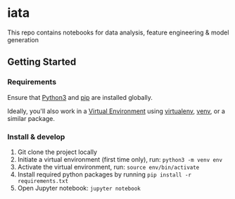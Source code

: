 # iata
This repo contains notebooks for data analysis, feature engineering & model generation

## Getting Started

### Requirements
Ensure that [Python3](https://www.python.org/downloads/) and [pip](https://pip.pypa.io/en/stable/installing/) are installed globally.

Ideally, you'll also work in a [Virtual Environment](https://packaging.python.org/tutorials/installing-packages/#creating-and-using-virtual-environments) using [virtualenv](https://packaging.python.org/key_projects/#virtualenv), [venv](https://docs.python.org/3/library/venv.html), or a similar package.

### Install & develop

1. Git clone the project locally
2. Initiate a virtual environment (first time only), run: `python3 -m venv env`
3. Activate the virtual environment, run: `source env/bin/activate`
4. Install required python packages by running `pip install -r requirements.txt`
5. Open Jupyter notebook: `jupyter notebook`

